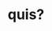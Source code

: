 ---
title: quis?
meaning: who?/what? (question)
ch: 1
pos: pronoun
abbgender: m./f.
abbgender2: masc./fem.
gender: masculine/feminine
---